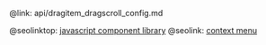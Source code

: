 @link: api/dragitem_dragscroll_config.md

@seolinktop: [javascript component library](https://webix.com)
@seolink: [context menu](https://webix.com/widget/contextmenu/)